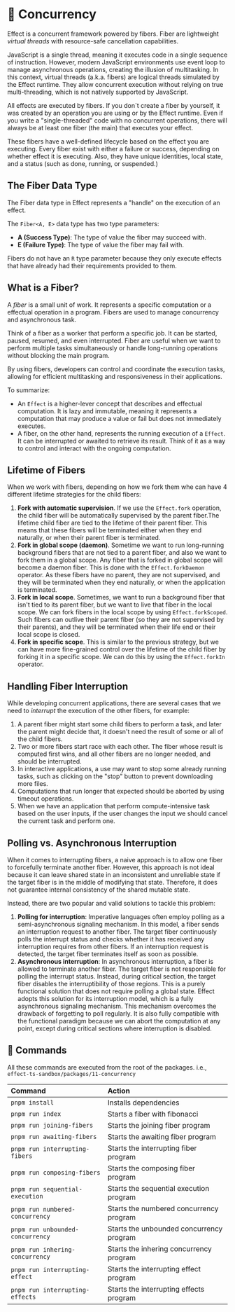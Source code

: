 # 🧵 Concurrency

Effect is a concurrent framework powered by fibers. Fiber are lightweight _virtual threads_ with resource-safe cancellation capabilities.

JavaScript is a single thread, meaning it executes code in a single sequence of instruction. However, modern JavaScript environments use event loop to manage asynchronous operations, creating the illusion of multitasking. In this context, virtual threads (a.k.a. fibers) are logical threads simulated by the Effect runtime. They allow concurrent execution without relying on true multi-threading, which is not natively supported by JavaScript.

All effects are executed by fibers. If you don´t create a fiber by yourself, it was created by an operation you are using or by the Effect runtime. Even if you write a "single-threaded" code with no concurrent operations, there will always be at least one fiber (the main) that executes your effect.

These fibers have a well-defined lifecycle based on the effect you are executing. Every fiber exist with either a failure or success, depending on whether effect it is executing. Also, they have unique identities, local state, and a status (such as done, running, or suspended.)

## The Fiber Data Type

The Fiber data type in Effect represents a "handle" on the execution of an effect.

The `Fiber<A, E>` data type has two type parameters:

- **A (Success Type)**: The type of value the fiber may succeed with.
- **E (Failure Type)**: The type of value the fiber may fail with.

Fibers do not have an `R` type parameter because they only execute effects that have already had their requirements provided to them.

## What is a Fiber?

A _fiber_ is a small unit of work. It represents a specific computation or a effectual operation in a program. Fibers are used to manage concurrency and asynchronous task.

Think of a fiber as a worker that perform a specific job. It can be started, paused, resumed, and even interrupted. Fiber are useful when we want to perform multiple tasks simultaneously or handle long-running operations without blocking the main program.

By using fibers, developers can control and coordinate the execution tasks, allowing for efficient multitasking and responsiveness in their applications.

To summarize:

- An `Effect` is a higher-lever concept that describes and effectual computation. It is lazy and immutable, meaning it represents a computation that may produce a value or fail but does not immediately executes.
- A fiber, on the other hand, represents the running execution of a `Effect`. It can be interrupted or awaited to retrieve its result. Think of it as a way to control and interact with the ongoing computation.

## Lifetime of Fibers

When we work with fibers, depending on how we fork them whe can have 4 different lifetime strategies for the child fibers:

1. **Fork with automatic supervision**. If we use the `Effect.fork` operation, the child fiber will be automatically supervised by the parent fiber.The lifetime child fiber are tied to the lifetime of their parent fiber. This means that these fibers will be terminated either when they end naturally, or when their parent fiber is terminated.
2. **Fork in global scope (daemon)**. Sometime we want to run long-running background fibers that are not tied to a parent fiber, and also we want to fork them in a global scope. Any fiber that is forked in global scope will become a daemon fiber. This is done with the `Effect.forkDaemon` operator. As these fibers have no parent, they are not supervised, and they will be terminated when they end naturally, or when the application is terminated.
3. **Fork in local scope**. Sometimes, we want to run a background fiber that isn't tied to its parent fiber, but we want to live that fiber in the local scope. We can fork fibers in the local scope by using `Effect.forkScoped`. Such fibers can outlive their parent fiber (so they are not supervised by their parents), and they will be terminated when their life end or their local scope is closed.
4. **Fork in specific scope**. This is similar to the previous strategy, but we can have more fine-grained control over the lifetime of the child fiber by forking it in a specific scope. We can do this by using the `Effect.forkIn` operator.

## Handling Fiber Interruption

While developing concurrent applications, there are several cases that we need to _interrupt_ the execution of the other fibers, for example:

1. A parent fiber might start some child fibers to perform a task, and later the parent might decide that, it doesn't need the result of some or all of the child fibers.
2. Two or more fibers start race with each other. The fiber whose result is computed first wins, and all other fibers are no longer needed, and should be interrupted.
3. In interactive applications, a use may want to stop some already running tasks, such as clicking on the "stop" button to prevent downloading more files.
4. Computations that run longer that expected should be aborted by using timeout operations.
5. When we have an application that perform compute-intensive task based on the user inputs, if the user changes the input we should cancel the current task and perform one.

## Polling vs. Asynchronous Interruption

When it comes to interrupting fibers, a naive approach is to allow one fiber to forcefully terminate another fiber. However, this approach is not ideal because it can leave shared state in an inconsistent and unreliable state if the target fiber is in the middle of modifying that state. Therefore, it does not guarantee internal consistency of the shared mutable state.

Instead, there are two popular and valid solutions to tackle this problem:

1. **Polling for interruption**: Imperative languages often employ polling as a semi-asynchronous signaling mechanism. In this model, a fiber sends an interruption request to another fiber. The target fiber continuously polls the interrupt status and checks whether it has received any interruption requires from other fibers. If an interruption request is detected, the target fiber terminates itself as soon as possible.
2. **Asynchronous interruption**: In asynchronous interruption, a fiber is allowed to terminate another fiber. The target fiber is not responsible for polling the interrupt status. Instead, during critical section, the target fiber disables the interruptibility of those regions. This is a purely functional solution that does not require polling a global state. Effect adopts this solution for its interruption model, which is a fully asynchronous signaling mechanism. This mechanism overcomes the drawback of forgetting to poll regularly. It is also fully compatible with the functional paradigm because we can abort the computation at any point, except during critical sections where interruption is disabled.

## 🧞 Commands

All these commands are executed from the root of the packages. i.e., `effect-ts-sandbox/packages/11-concurrency`

| Command                          | Action                                   |
| :------------------------------- | :--------------------------------------- |
| `pnpm install`                   | Installs dependencies                    |
| `pnpm run index`                 | Starts a fiber with fibonacci            |
| `pnpm run joining-fibers`        | Starts the joining fiber program         |
| `pnpm run awaiting-fibers`       | Starts the awaiting fiber program        |
| `pnpm run interrupting-fibers`   | Starts the interrupting fiber program    |
| `pnpm run composing-fibers`      | Starts the composing fiber program       |
| `pnpm run sequential-execution`  | Starts the sequential execution program  |
| `pnpm run numbered-concurrency`  | Starts the numbered concurrency program  |
| `pnpm run unbounded-concurrency` | Starts the unbounded concurrency program |
| `pnpm run inhering-concurrency`  | Starts the inhering concurrency program  |
| `pnpm run interrupting-effect`   | Starts the interrupting effect program   |
| `pnpm run interrupting-effects`  | Starts the interrupting effects program  |

